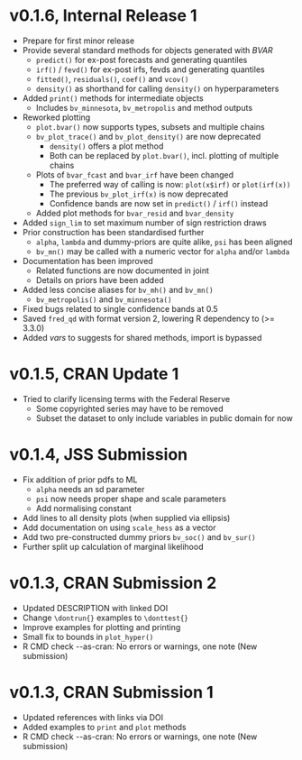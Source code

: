 # v0.1.6, Internal Release 1

- Prepare for first minor release
- Provide several standard methods for objects generated with *BVAR*
  - `predict()` for ex-post forecasts and generating quantiles
  - `irf()` / `fevd()` for ex-post irfs, fevds and generating quantiles
  - `fitted()`, `residuals()`, `coef()` and `vcov()`
  - `density()` as shorthand for calling `density()` on hyperparameters
- Added `print()` methods for intermediate objects
  - Includes `bv_minnesota`, `bv_metropolis` and method outputs
- Reworked plotting
  - `plot.bvar()` now supports types, subsets and multiple chains
  - `bv_plot_trace()` and `bv_plot_density()` are now deprecated
    - `density()` offers a plot method
    - Both can be replaced by `plot.bvar()`, incl. plotting of multiple chains
  - Plots of `bvar_fcast` and `bvar_irf` have been changed
    - The preferred way of calling is now: `plot(x$irf)` or `plot(irf(x))`
    - The previous `bv_plot_irf(x)` is now deprecated
    - Confidence bands are now set in `predict()` / `irf()` instead
  - Added plot methods for `bvar_resid` and `bvar_density`
- Added `sign_lim` to set maximum number of sign restriction draws
- Prior construction has been standardised further
  - `alpha`, `lambda` and dummy-priors are quite alike, `psi` has been aligned
  - `bv_mn()` may be called with a numeric vector for `alpha` and/or `lambda`
- Documentation has been improved
  - Related functions are now documented in joint
  - Details on priors have been added
- Added less concise aliases for `bv_mh()` and `bv_mn()`
  - `bv_metropolis()` and `bv_minnesota()`
- Fixed bugs related to single confidence bands at 0.5
- Saved `fred_qd` with format version 2, lowering R dependency to (>= 3.3.0)
- Added *vars* to suggests for shared methods, import is bypassed


# v0.1.5, CRAN Update 1

- Tried to clarify licensing terms with the Federal Reserve
  - Some copyrighted series may have to be removed
  - Subset the dataset to only include variables in public domain for now


# v0.1.4, JSS Submission

- Fix addition of prior pdfs to ML
  - `alpha` needs an sd parameter
  - `psi` now needs proper shape and scale parameters
  - Add normalising constant
- Add lines to all density plots (when supplied via ellipsis)
- Add documentation on using `scale_hess` as a vector
- Add two pre-constructed dummy priors `bv_soc()` and `bv_sur()`
- Further split up calculation of marginal likelihood


# v0.1.3, CRAN Submission 2

- Updated DESCRIPTION with linked DOI
- Change `\dontrun{}` examples to `\donttest{}`
- Improve examples for plotting and printing
- Small fix to bounds in `plot_hyper()`
- R CMD check --as-cran: No errors or warnings, one note (New submission)


# v0.1.3, CRAN Submission 1

- Updated references with links via DOI
- Added examples to `print` and `plot` methods
- R CMD check --as-cran: No errors or warnings, one note (New submission)
